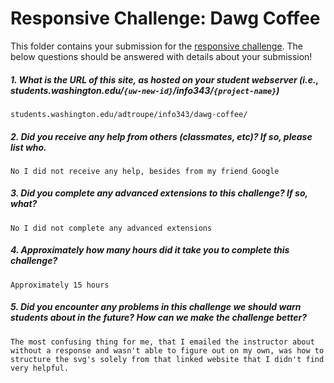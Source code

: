 # Responsive Challenge: Dawg Coffee

This folder contains your submission for the [responsive challenge](http://faculty.washington.edu/mikefree/info343/#/challenges/responsive). The below questions should be answered with details about your submission!

##### 1. What is the URL of this site, as hosted on your student webserver (i.e., students.washington.edu/<code>{uw-new-id}</code>/info343/<code>{project-name}</code>) #####
	students.washington.edu/adtroupe/info343/dawg-coffee/

##### 2. Did you receive any help from others (classmates, etc)? If so, please list who. #####
	No I did not receive any help, besides from my friend Google

##### 3. Did you complete any advanced extensions to this challenge? If so, what? #####
	No I did not complete any advanced extensions

##### 4. Approximately how many hours did it take you to complete this challenge? #####
	Approximately 15 hours

##### 5. Did you encounter any problems in this challenge we should warn students about in the future? How can we make the challenge better? #####
	The most confusing thing for me, that I emailed the instructor about without a response and wasn't able to figure out on my own, was how to structure the svg's solely from that linked website that I didn't find very helpful. 

